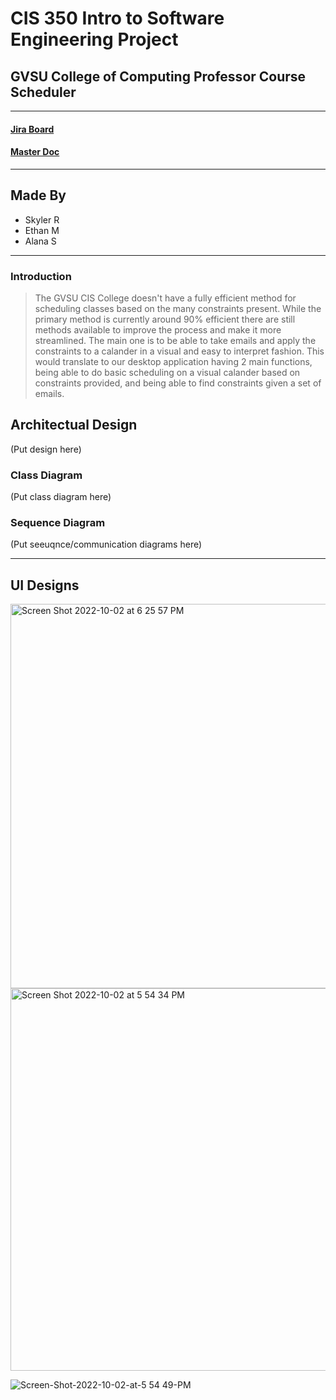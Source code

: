 # CIS 350 Intro to Software Engineering Project
## GVSU College of Computing Professor Course Scheduler
___

#### [Jira Board](https://skylerruiter.atlassian.net/jira/software/projects/SEPROJ/boards/4/backlog)
#### [Master Doc](https://docs.google.com/document/d/1HsiiA_qSesVKqVJYQbRfsFRsPfKZgV0dTYukX1p7uEI/edit?usp=sharing)

___

## Made By
* Skyler R
* Ethan M
* Alana S

___

### Introduction
> The GVSU CIS College doesn't have a fully efficient method for scheduling classes based on the many constraints present. While the primary method is currently around 90% efficient there are still methods available to improve the process and make it more streamlined. The main one is to be able to take emails and apply the constraints to a calander in a visual and easy to interpret fashion. This would translate to our desktop application having 2 main functions, being able to do basic scheduling on a visual calander based on constraints provided, and being able to find constraints given a set of emails.


## Architectual Design

(Put design here)

### Class Diagram

(Put class diagram here)

### Sequence Diagram

(Put seeuqnce/communication diagrams here)

___

## UI Designs

<img width="615" alt="Screen Shot 2022-10-02 at 6 25 57 PM" src="https://user-images.githubusercontent.com/89789705/193479490-1208a3af-f582-437b-b50e-0a9dd18e206b.png">

<img width="612" alt="Screen Shot 2022-10-02 at 5 54 34 PM" src="https://user-images.githubusercontent.com/89789705/193479526-2b2e87cf-7d78-4604-8536-ba3b11f9c4a2.png">

![Screen-Shot-2022-10-02-at-5 54 49-PM](https://user-images.githubusercontent.com/89789705/193479539-5ef80d7d-301f-4990-91f4-4ba7cd871cc9.jpeg)

